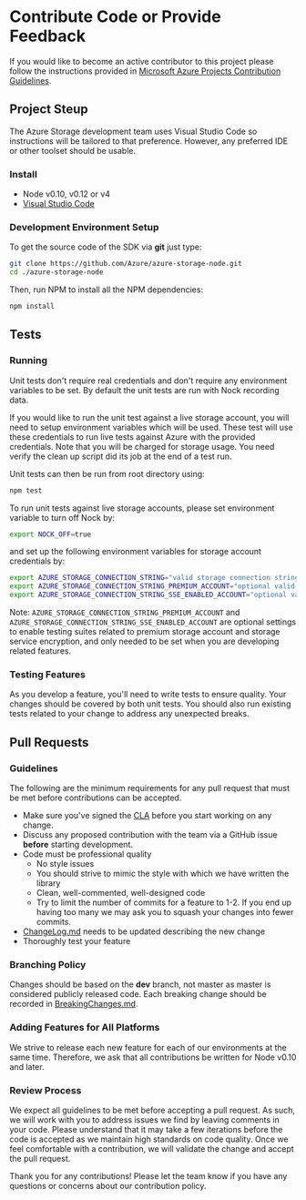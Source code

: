 # Contribute Code or Provide Feedback

If you would like to become an active contributor to this project please follow the instructions provided in [Microsoft Azure Projects Contribution Guidelines](https://azure.github.io/guidelines/).

## Project Steup
The Azure Storage development team uses Visual Studio Code so instructions will be tailored to that preference. However, any preferred IDE or other toolset should be usable.

### Install
* Node v0.10, v0.12 or v4
* [Visual Studio Code](https://code.visualstudio.com/)

### Development Environment Setup
To get the source code of the SDK via **git** just type:

```bash
git clone https://github.com/Azure/azure-storage-node.git
cd ./azure-storage-node
```

Then, run NPM to install all the NPM dependencies:

```bash
npm install
```

## Tests

### Running
Unit tests don't require real credentials and don't require any environment variables to be set. By default the unit tests are run with Nock recording data.

If you would like to run the unit test against a live storage account, you will need to setup environment variables which will be used. These test will use these credentials to run live tests against Azure with the provided credentials. Note that you will be charged for storage usage. You need verify the clean up script did its job at the end of a test run.

Unit tests can then be run from root directory using:

```bash
npm test
```

To run unit tests against live storage accounts, please set environment variable to turn off Nock by:

```bash
export NOCK_OFF=true
```

and set up the following environment variables for storage account credentials by:

```bash
export AZURE_STORAGE_CONNECTION_STRING="valid storage connection string"
export AZURE_STORAGE_CONNECTION_STRING_PREMIUM_ACCOUNT="optional valid storage connection string for premium storage account"
export AZURE_STORAGE_CONNECTION_STRING_SSE_ENABLED_ACCOUNT="optional valid storage connection string for storage account with storage service encryption enabled"
```

Note: `AZURE_STORAGE_CONNECTION_STRING_PREMIUM_ACCOUNT` and `AZURE_STORAGE_CONNECTION_STRING_SSE_ENABLED_ACCOUNT` are optional settings to enable testing suites related to premium storage account and storage service encryption, and only needed to be set when you are developing related features.

### Testing Features
As you develop a feature, you'll need to write tests to ensure quality. Your changes should be covered by both unit tests. You should also run existing tests related to your change to address any unexpected breaks.

## Pull Requests

### Guidelines
The following are the minimum requirements for any pull request that must be met before contributions can be accepted.
* Make sure you've signed the [CLA](https://cla.azure.com/) before you start working on any change.
* Discuss any proposed contribution with the team via a GitHub issue **before** starting development.
* Code must be professional quality
  * No style issues
  * You should strive to mimic the style with which we have written the library
  * Clean, well-commented, well-designed code
  * Try to limit the number of commits for a feature to 1-2. If you end up having too many we may ask you to squash your changes into fewer commits.
* [ChangeLog.md](ChangeLog.md) needs to be updated describing the new change
* Thoroughly test your feature

### Branching Policy
Changes should be based on the **dev** branch, not master as master is considered publicly released code. Each breaking change should be recorded in [BreakingChanges.md](BreakingChanges.md).

### Adding Features for All Platforms
We strive to release each new feature for each of our environments at the same time. Therefore, we ask that all contributions be written for Node v0.10 and later.

### Review Process
We expect all guidelines to be met before accepting a pull request. As such, we will work with you to address issues we find by leaving comments in your code. Please understand that it may take a few iterations before the code is accepted as we maintain high standards on code quality. Once we feel comfortable with a contribution, we will validate the change and accept the pull request.

Thank you for any contributions! Please let the team know if you have any questions or concerns about our contribution policy.